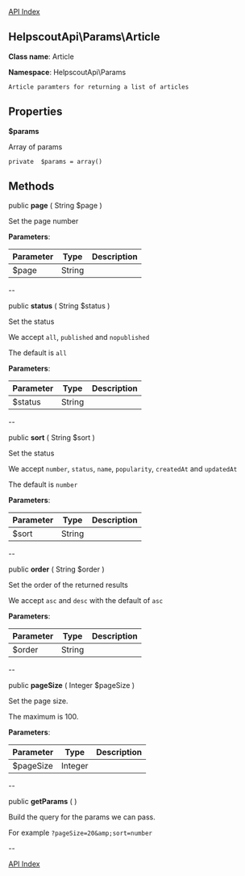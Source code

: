 [API Index](ApiIndex.md)


HelpscoutApi\Params\Article
---------------


**Class name**: Article

**Namespace**: HelpscoutApi\Params







    Article paramters for returning a list of articles

    





Properties
----------


**$params**

Array of params



    private  $params = array()






Methods
-------


public **page** ( String $page )


Set the page number








**Parameters**:

| Parameter | Type | Description |
|-----------|------|-------------|
| $page | String |  |

--

public **status** ( String $status )


Set the status

We accept `all`, `published` and `nopublished`

The default is `all`






**Parameters**:

| Parameter | Type | Description |
|-----------|------|-------------|
| $status | String |  |

--

public **sort** ( String $sort )


Set the status

We accept `number`, `status`, `name`, `popularity`, `createdAt`
and `updatedAt`

The default is `number`






**Parameters**:

| Parameter | Type | Description |
|-----------|------|-------------|
| $sort | String |  |

--

public **order** ( String $order )


Set the order of the returned results

We accept `asc` and `desc` with the default of `asc`






**Parameters**:

| Parameter | Type | Description |
|-----------|------|-------------|
| $order | String |  |

--

public **pageSize** ( Integer $pageSize )


Set the page size.

The maximum is 100.






**Parameters**:

| Parameter | Type | Description |
|-----------|------|-------------|
| $pageSize | Integer |  |

--

public **getParams** (  )


Build the query for the params we can pass.

For example `?pageSize=20&amp;sort=number`






--

[API Index](ApiIndex.md)
